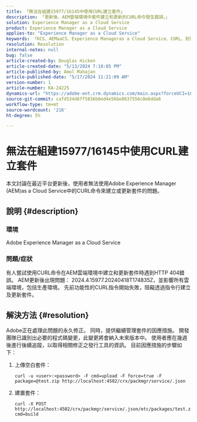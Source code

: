 ```yaml
---
title: 「無法在組建15977/16145中使用CURL建立套件」
description: 「更新後，AEM雲端環境中套件建立和更新的CURL命令發生錯誤。」
solution: Experience Manager as a Cloud Service
product: Experience Manager as a Cloud Service
applies-to: "Experience Manager as a Cloud Service"
keywords: 「KCS、AEMaaCS、Experience Manageras a Cloud Service、CURL、封裝、錯誤」
resolution: Resolution
internal-notes: null
bug: false
article-created-by: Douglas Hicken
article-created-date: "5/13/2024 7:18:05 PM"
article-published-by: Amol Mahajan
article-published-date: "5/17/2024 11:21:09 AM"
version-number: 1
article-number: KA-24225
dynamics-url: "https://adobe-ent.crm.dynamics.com/main.aspx?forceUCI=1&pagetype=entityrecord&etn=knowledgearticle&id=3d5e3c7f-5d11-ef11-9f89-000d3a345e57"
source-git-commit: cafd534d6ff5836b8ed4e56be8637556c0e6dda6
workflow-type: tm+mt
source-wordcount: '216'
ht-degree: 5%

---
```


# 無法在組建15977/16145中使用CURL建立套件


本文討論在最近平台更新後，使用者無法使用Adobe Experience Manager (AEM)as a Cloud Service中的CURL命令來建立或更新套件的問題。

## 說明 {#description}


### <b>環境</b>

Adobe Experience Manager as a Cloud Service 



### <b>問題/症狀</b>

有人嘗試使用CURL命令在AEM雲端環境中建立和更新套件時遇到HTTP 404錯誤。 AEM更新後出現問題： 2024.4.15977.20240418T174835Z，並影響所有雲端環境，包括生產環境。 先前功能性的CURL指令開始失敗，阻礙透過指令行建立及更新套件。


## 解決方法 {#resolution}


Adobe正在處理此問題的永久修正。 同時，提供繼續管理套件的因應措施。 開發團隊已識別出必要的程式碼變更，此變更將會納入未來版本中。 使用者應在幾週後進行後續追蹤，以取得相關修正之發行工具的資訊。 目前因應措施的步驟如下：

1. 上傳空白套件：




   ```
   curl -u <user>:<password> -F cmd=upload -F force=true -F package=@test.zip http://localhost:4502/crx/packmgr/service/.json
   ```


2. 建置套件：




   ```
   curl -X POST http://localhost:4502/crx/packmgr/service/.json/etc/packages/test.zip?cmd=build    
   ```

